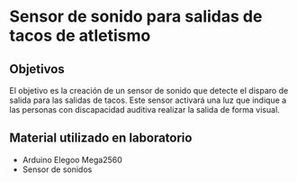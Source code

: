 # Sensor de sonido para salidas de tacos de atletismo

## Objetivos

El objetivo es la creación de un sensor de sonido que detecte el disparo de salida para las salidas de tacos. Este sensor activará una luz que indique a las personas con discapacidad auditiva realizar la salida de forma visual.

## Material utilizado en laboratorio

+ Arduino Elegoo Mega2560
+ Sensor de sonidos 

